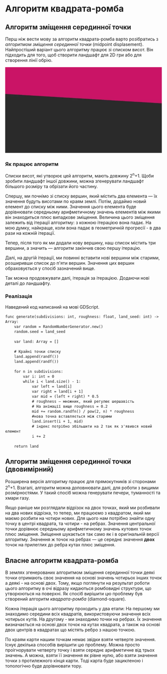 # Алгоритм квадрата-ромба

## Алгоритм зміщення серединної точки

Перш ніж вести мову за алгоритм квадрата-ромба
варто розібратись з *алгоритмом зміщення серединної точки* (midpoint displasement).
Найпростіший варіант цього алгоритму працює зі списком висот.
Він підходить для того, щоб створити ландшафт для 2D гри або для створення лінії обрію.

![Анімація виконання алгоритму](images/midpoint-displasement.webp)

### Як працює алгоритм

Списки висот, які утворює цей алгоритм,
мають довжину 2<sup>n</sup>+1.
Щоби зробити ландшафт іншої довжини,
можна згенерувати ландшафт більшого розміру та обрізати його частину.

Спершу, ми почнімо зі списку вершин, який містить два елемента —
їх значення будуть висотами по краям землі.
Потім, додаймо новий елемент до списку між ними.
Значення цього елемента буде дорівнювати середньому арифметичному значень елементів між якими він знаходиться
плюс випадкове зміщення.
Величина цього зміщення залежить від ітерації алгоритму: з кожною ітерацією вона падає.
На мою думку, найкраще, коли вона падає в геометричній прогресії - в два рази на кожній ітерації.

Тепер, після того як ми додали нову вершину, наш список містить три вершини,
а значить — алгоритм закінчив свою першу ітерацію.

Далі, на другій ітерації, ми повинні вставити нові вершини між старими,
розширивши список до п'яти вершин.
Значення цих вершин обраховується у спосіб зазначений вище.

Так можна продовжувати далі, ітерація за ітерацією.
Додаючи нові деталі до ландшафту.

### Реалізація

Наведений код написаний на мові GDScript.

```
func generate(subdivisions: int, roughness: float, land_seed: int) -> Array:
	var random = RandomNumberGenerator.new()
	random.seed = land_seed

	var land: Array = []

	# Крайні точки списку
	land.append(randf())
	land.append(randf())

	for n in subdivisions:
		var i: int = 0
		while i < land.size() - 1:
			var left = land[i]
			var right = land[i + 1]
			var mid = (left + right) * 0.5
			# roughness — множник, який регулює шершавість
			# На анімації вище roughness = 0.2
			mid += random.randfn() / pow(2, n) * roughness
			#нова точна вставляється між старими
			land.insert(i + 1, mid)
			# індекс потрібно збільшити на 2 так як з'явився новий елемент
			i += 2

	return land
```

## Алгоритм зміщення серединної точки (двовимірний)

Розширена версія алгоритму працює для прямокутників зі сторонами 2<sup>n</sup>+1.
Взагалі, алгоритм можна доповнювати далі, для роботи з вищими розмірностями.
У такий спосіб можна генерувати печери, туманності та хмари газу.

Якщо раніше ми розглядали відрізок на двох точках, який ми розбивали на два нових відрізка,
то тепер, ми працюємо з квадратом, який ми маємо розбити на чотири нових.
Для цього нам потрібно знайти одну точку в центрі квадрата, та чотири - на ребрах.
Значення центральної точки дорівнює середньому арифметичному значень кутових точок плюс зміщення.
Зміщення шукається так само як і в оригінальній версії алгоритму.
Значення ж точок на ребрах — це середнє значення **двох** точок на прилеглих до ребра кутах плюс зміщення.

## Власне алгоритм квадрата-ромба

В землях згенерованих алгоритмом зміщення серединної точки
деякі точки отримають своє значення на основі значень чотирьох інших точок а деякі - на основі двох.
Тому, якщо поглянути на результат роботи цього алгоритму в очі відразу кидаються ромбовидні структури, що утворюються на поверхні.
Як спосіб вирішити цю проблему був створений алгоритм *квадрата-ромба* (diamond-square).

Кожна ітерація цього алгоритму проходить у два етапи:
На першому ми знаходимо середини всіх квадратів, використовуючи значення всіх чотирьох кутів.
На другому - ми знаходимо точки на ребрах.
Їх значення визначається на основі двох точок на кутах квадрата,
а також на основі двох центрів в квадратах що містять ребро з нашою точкою.

По краям карти нашим точкам немає звідки взяти четверте значення.
Існує декілька способів вирішити цю проблему.
Можна просто проігнорувати четверту точку і взяти середнє арифметичне від трьох значень.
А можна, взяти її значення як рівне нулю, або взяти значення точки з протилежного кінця карти.
Тоді карта буде зацикленою і топологічно буде дорівнювати тору.
